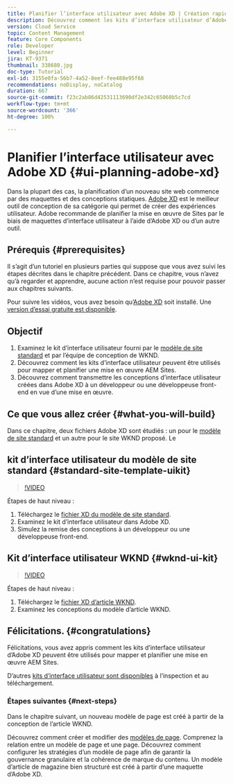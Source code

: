 ```yaml
---
title: Planifier l’interface utilisateur avec Adobe XD | Création rapide de site AEM
description: Découvrez comment les kits d’interface utilisateur d’Adobe XD peuvent être utilisés pour concevoir et accélérer votre mise en œuvre Adobe Experience Manager Sites.
version: Cloud Service
topic: Content Management
feature: Core Components
role: Developer
level: Beginner
jira: KT-9371
thumbnail: 338680.jpg
doc-type: Tutorial
exl-id: 3155e0fa-56b7-4a52-8eef-fee488e95f68
recommendations: noDisplay, noCatalog
duration: 667
source-git-commit: f23c2ab86d42531113690df2e342c65060b5c7cd
workflow-type: tm+mt
source-wordcount: '366'
ht-degree: 100%

---
```


# Planifier l’interface utilisateur avec Adobe XD {#ui-planning-adobe-xd}

Dans la plupart des cas, la planification d’un nouveau site web commence par des maquettes et des conceptions statiques. [Adobe XD](https://www.adobe.com/fr/products/xd.html) est le meilleur outil de conception de sa catégorie qui permet de créer des expériences utilisateur. Adobe recommande de planifier la mise en œuvre de Sites par le biais de maquettes d’interface utilisateur à l’aide d’Adobe XD ou d’un autre outil.

## Prérequis {#prerequisites}

Il s’agit d’un tutoriel en plusieurs parties qui suppose que vous avez suivi les étapes décrites dans le chapitre précédent. Dans ce chapitre, vous n’avez qu’à regarder et apprendre, aucune action n’est requise pour pouvoir passer aux chapitres suivants.

Pour suivre les vidéos, vous avez besoin qu’[Adobe XD](https://www.adobe.com/fr/products/xd/pricing/free-trial.html) soit installé. Une [version d’essai gratuite est disponible](https://www.adobe.com/fr/products/xd/pricing/free-trial.html).

## Objectif

1. Examinez le kit d’interface utilisateur fourni par le [modèle de site standard](https://github.com/adobe/aem-site-template-standard) et par l’équipe de conception de WKND.
1. Découvrez comment les kits d’interface utilisateur peuvent être utilisés pour mapper et planifier une mise en œuvre AEM Sites.
1. Découvrez comment transmettre les conceptions d’interface utilisateur créées dans Adobe XD à un développeur ou une développeuse front-end en vue d’une mise en œuvre.

## Ce que vous allez créer {#what-you-will-build}

Dans ce chapitre, deux fichiers Adobe XD sont étudiés : un pour le [modèle de site standard](https://github.com/adobe/aem-site-template-standard) et un autre pour le site WKND proposé. Le

## kit d’interface utilisateur du modèle de site standard {#standard-site-template-uikit}

>[!VIDEO](https://video.tv.adobe.com/v/338680?quality=12&learn=on)

Étapes de haut niveau :

1. Téléchargez le [fichier XD du modèle de site standard](https://github.com/adobe/aem-site-template-standard/raw/main/files/wireframe.xd).
1. Examinez le kit d’interface utilisateur dans Adobe XD.
1. Simulez la remise des conceptions à un développeur ou une développeuse front-end.

## Kit d’interface utilisateur WKND {#wknd-ui-kit}

>[!VIDEO](https://video.tv.adobe.com/v/30214?quality=12&learn=on)

Étapes de haut niveau :

1. Téléchargez le [fichier XD d’article WKND](https://github.com/adobe/aem-guides-wknd/releases/download/aem-guides-wknd-0.0.2/AEM_UI-kit-WKND-article-design.xd).
1. Examinez les conceptions du modèle d’article WKND.

## Félicitations. {#congratulations}

Félicitations, vous avez appris comment les kits d’interface utilisateur d’Adobe XD peuvent être utilisés pour mapper et planifier une mise en œuvre AEM Sites.

D’autres [kits d’interface utilisateur sont disponibles](https://www.adobe.com/fr/products/xd/features/ui-kits.html) à l’inspection et au téléchargement.

### Étapes suivantes {#next-steps}

Dans le chapitre suivant, un nouveau modèle de page est créé à partir de la conception de l’article WKND.

Découvrez comment créer et modifier des [modèles de page](./page-templates.md). Comprenez la relation entre un modèle de page et une page. Découvrez comment configurer les stratégies d’un modèle de page afin de garantir la gouvernance granulaire et la cohérence de marque du contenu.  Un modèle d’article de magazine bien structuré est créé à partir d’une maquette d’Adobe XD.
